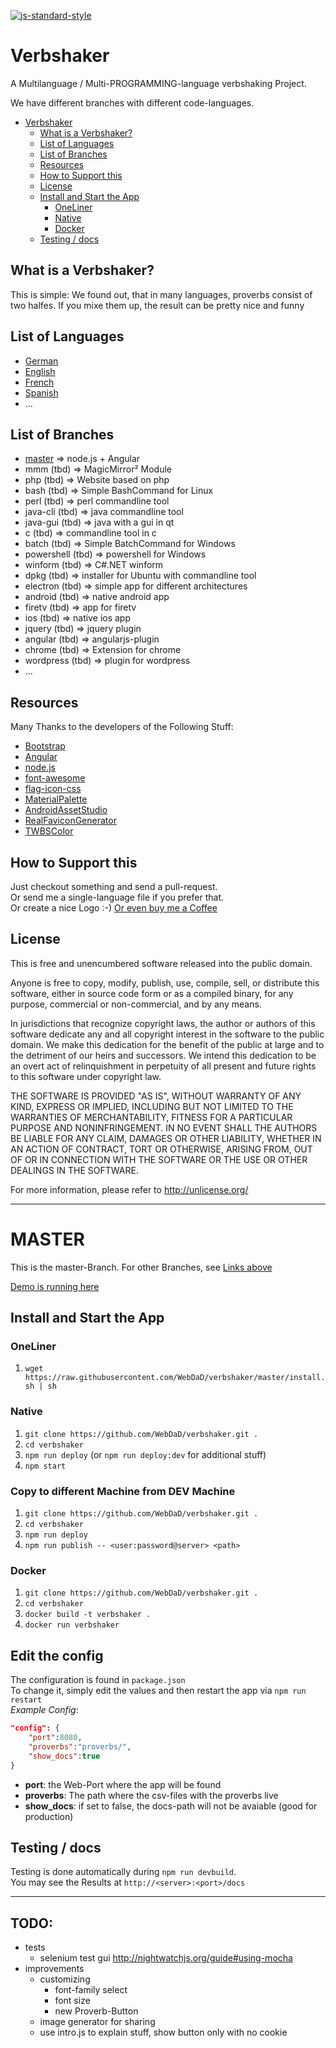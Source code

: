 [![js-standard-style](https://img.shields.io/badge/code%20style-standard-brightgreen.svg)](http://standardjs.com/)
# Verbshaker
A Multilanguage / Multi-PROGRAMMING-language verbshaking Project.

We have different branches with different code-languages.

- [Verbshaker](#verbshaker)
	- [What is a Verbshaker?](#what-is-a-verbshaker)
	- [List of Languages](#list-of-languages)
	- [List of Branches](#list-of-branches)
	- [Resources](#resources)
	- [How to Support this](#how-to-support-this)
	- [License](#license)
	- [Install and Start the App](#install-and-start-the-app)
		- [OneLiner](#oneliner)
		- [Native](#native)
		- [Docker](#docker)
	- [Testing / docs](#testing-docs)


## What is a Verbshaker?
This is simple:
We found out, that in many languages, proverbs consist of two halfes. If you mixe them up, the result can be pretty nice and funny

## List of Languages
* [German](https://raw.githubusercontent.com/WebDaD/verbshaker/master/proverbs/de.csv)
* [English](https://raw.githubusercontent.com/WebDaD/verbshaker/master/proverbs/en.csv)
* [French](https://raw.githubusercontent.com/WebDaD/verbshaker/master/proverbs/fr.csv)
* [Spanish](https://raw.githubusercontent.com/WebDaD/verbshaker/master/proverbs/es.csv)
* ...

## List of Branches
* [master](https://github.com/WebDaD/verbshaker) => node.js + Angular
* mmm (tbd) => MagicMirror² Module
* php (tbd) => Website based on php
* bash (tbd) => Simple BashCommand for Linux
* perl (tbd) => perl commandline tool
* java-cli (tbd) => java commandline tool
* java-gui (tbd) => java with a gui in qt
* c (tbd) => commandline tool in c
* batch (tbd) => Simple BatchCommand for Windows
* powershell (tbd) => powershell for Windows
* winform (tbd) => C#.NET winform
* dpkg (tbd) => installer for Ubuntu with commandline tool
* electron (tbd) => simple app for different architectures
* android (tbd) => native android app
* firetv (tbd) => app for firetv
* ios (tbd) => native ios app
* jquery (tbd) => jquery plugin
* angular (tbd) => angularjs-plugin
* chrome (tbd) => Extension for chrome
* wordpress (tbd) => plugin for wordpress
* ...

## Resources
Many Thanks to the developers of the Following Stuff:
* [Bootstrap](http://getbootstrap.com/)
* [Angular](https://angularjs.org/)
* [node.js](https://nodejs.org/en/)
* [font-awesome](http://fontawesome.io/)
* [flag-icon-css](http://flag-icon-css.lip.is/)
* [MaterialPalette](https://www.materialpalette.com/green/amber)
* [AndroidAssetStudio](https://romannurik.github.io/AndroidAssetStudio/icons-launcher.html)
* [RealFaviconGenerator](http://realfavicongenerator.net/)
* [TWBSColor](http://work.smarchal.com/twbscolor/)

## How to Support this
Just checkout something and send a pull-request.  
Or send me a single-language file if you prefer that.  
Or create a nice Logo :-)
[Or even buy me a Coffee](https://www.paypal.me/DSigmund/2)

## License
This is free and unencumbered software released into the public domain.

Anyone is free to copy, modify, publish, use, compile, sell, or
distribute this software, either in source code form or as a compiled
binary, for any purpose, commercial or non-commercial, and by any
means.

In jurisdictions that recognize copyright laws, the author or authors
of this software dedicate any and all copyright interest in the
software to the public domain. We make this dedication for the benefit
of the public at large and to the detriment of our heirs and
successors. We intend this dedication to be an overt act of
relinquishment in perpetuity of all present and future rights to this
software under copyright law.

THE SOFTWARE IS PROVIDED "AS IS", WITHOUT WARRANTY OF ANY KIND,
EXPRESS OR IMPLIED, INCLUDING BUT NOT LIMITED TO THE WARRANTIES OF
MERCHANTABILITY, FITNESS FOR A PARTICULAR PURPOSE AND NONINFRINGEMENT.
IN NO EVENT SHALL THE AUTHORS BE LIABLE FOR ANY CLAIM, DAMAGES OR
OTHER LIABILITY, WHETHER IN AN ACTION OF CONTRACT, TORT OR OTHERWISE,
ARISING FROM, OUT OF OR IN CONNECTION WITH THE SOFTWARE OR THE USE OR
OTHER DEALINGS IN THE SOFTWARE.

For more information, please refer to <http://unlicense.org/>

---
# MASTER
This is the master-Branch.
For other Branches, see [Links above](#list-of-branches)

[Demo is running here](http://)

## Install and Start the App

### OneLiner
1. `wget https://raw.githubusercontent.com/WebDaD/verbshaker/master/install.sh | sh`

### Native
1. `git clone https://github.com/WebDaD/verbshaker.git .`
2. `cd verbshaker`
3. `npm run deploy` (or `npm run deploy:dev` for additional stuff)
4. `npm start`

### Copy to different Machine from DEV Machine
1. `git clone https://github.com/WebDaD/verbshaker.git .`
2. `cd verbshaker`
3. `npm run deploy`
4. `npm run publish -- <user:password@server> <path>`

### Docker
1. `git clone https://github.com/WebDaD/verbshaker.git .`
2. `cd verbshaker`
3. `docker build -t verbshaker .`
4. `docker run verbshaker`


## Edit the config
The configuration is found in `package.json`  
To change it, simply edit the values and then restart the app via `npm run restart`  
_Example Config_:
```json
"config": {
	"port":8080,
	"proverbs":"proverbs/",
	"show_docs":true
}
```
* **port**: the Web-Port where the app will be found
* **proverbs**: The path where the csv-files with the proverbs live
* **show_docs**: if set to false, the docs-path will not be avaiable (good for production)

## Testing / docs
Testing is done automatically during `npm run devbuild`.  
You may see the Results at `http://<server>:<port>/docs`

---
## TODO:
* tests
	* selenium test gui http://nightwatchjs.org/guide#using-mocha
* improvements
	* customizing
		* font-family select
		* font size
		* new Proverb-Button
	* image generator for sharing
	* use intro.js to explain stuff, show button only with no cookie
